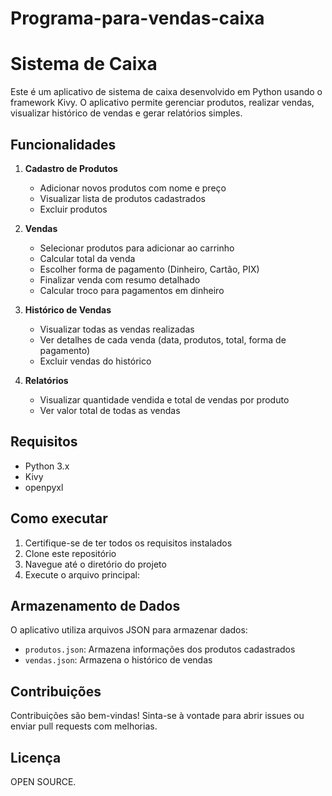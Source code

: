 # Programa-para-vendas-caixa

# Sistema de Caixa

Este é um aplicativo de sistema de caixa desenvolvido em Python usando o framework Kivy. O aplicativo permite gerenciar produtos, realizar vendas, visualizar histórico de vendas e gerar relatórios simples.

## Funcionalidades

1. **Cadastro de Produtos**
   - Adicionar novos produtos com nome e preço
   - Visualizar lista de produtos cadastrados
   - Excluir produtos

2. **Vendas**
   - Selecionar produtos para adicionar ao carrinho
   - Calcular total da venda
   - Escolher forma de pagamento (Dinheiro, Cartão, PIX)
   - Finalizar venda com resumo detalhado
   - Calcular troco para pagamentos em dinheiro

3. **Histórico de Vendas**
   - Visualizar todas as vendas realizadas
   - Ver detalhes de cada venda (data, produtos, total, forma de pagamento)
   - Excluir vendas do histórico

4. **Relatórios**
   - Visualizar quantidade vendida e total de vendas por produto
   - Ver valor total de todas as vendas

## Requisitos

- Python 3.x
- Kivy
- openpyxl

## Como executar

1. Certifique-se de ter todos os requisitos instalados
2. Clone este repositório
3. Navegue até o diretório do projeto
4. Execute o arquivo principal:


## Armazenamento de Dados

O aplicativo utiliza arquivos JSON para armazenar dados:
- `produtos.json`: Armazena informações dos produtos cadastrados
- `vendas.json`: Armazena o histórico de vendas

## Contribuições

Contribuições são bem-vindas! Sinta-se à vontade para abrir issues ou enviar pull requests com melhorias.

## Licença

OPEN SOURCE.


